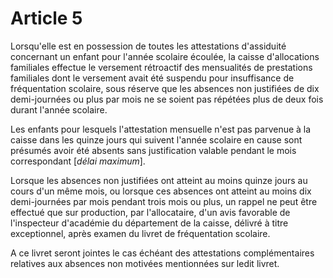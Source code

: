 # Article 5

Lorsqu'elle est en possession de toutes les attestations d'assiduité concernant un enfant pour l'année scolaire écoulée, la caisse d'allocations familiales effectue le versement rétroactif des mensualités de prestations familiales dont le versement avait été suspendu pour insuffisance de fréquentation scolaire, sous réserve que les absences non justifiées de dix demi-journées ou plus par mois ne se soient pas répétées plus de deux fois durant l'année scolaire.

Les enfants pour lesquels l'attestation mensuelle n'est pas parvenue à la caisse dans les quinze jours qui suivent l'année scolaire en cause sont présumés avoir été absents sans justification valable pendant le mois correspondant [*délai maximum*].

Lorsque les absences non justifiées ont atteint au moins quinze jours au cours d'un même mois, ou lorsque ces absences ont atteint au moins dix demi-journées par mois pendant trois mois ou plus, un rappel ne peut être effectué que sur production, par l'allocataire, d'un avis favorable de l'inspecteur d'académie du département de la caisse, délivré à titre exceptionnel, après examen du livret de fréquentation scolaire.

A ce livret seront jointes le cas échéant des attestations complémentaires relatives aux absences non motivées mentionnées sur ledit livret.
